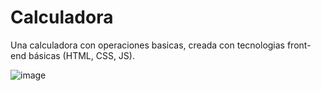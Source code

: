 ﻿# Calculadora
 
 Una calculadora con operaciones basicas, creada con tecnologias front-end básicas (HTML, CSS, JS).
 
 ![image](https://user-images.githubusercontent.com/62972995/187744245-1dba2cdd-fc39-400f-b9b0-8f67fade7c1a.png)

